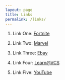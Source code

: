 ```yaml
---
layout: page
title: Links
permalink: /links/
---
```


1. Link One: [Fortnite](https://www.epicgames.com/fortnite/en-US/battle-pass/season-4)

2. Link Two: [Marvel](http://marvel.com/movies)

3. Link Three: [Ebay](https://www.ebay.com/)

4. Link Four: [Learn@VCS](https://learn.vcs.net/)

5. Link Five: [YouTube](https://www.youtube.com/)
